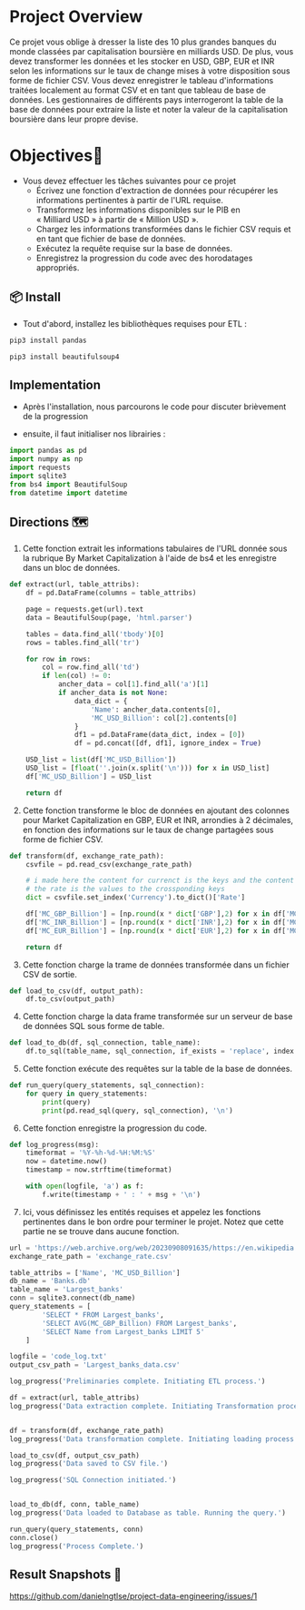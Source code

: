 # Project Overview 
Ce projet vous oblige à dresser la liste des 10 plus grandes banques du monde classées par capitalisation boursière en milliards USD. De plus, vous devez transformer les données et les stocker en USD, GBP, EUR et INR selon les informations sur le taux de change mises à votre disposition sous forme de fichier CSV. Vous devez enregistrer le tableau d'informations traitées localement au format CSV et en tant que tableau de base de données. Les gestionnaires de différents pays interrogeront la table de la base de données pour extraire la liste et noter la valeur de la capitalisation boursière dans leur propre devise.



# Objectives📝
* Vous devez effectuer les tâches suivantes pour ce projet
   - Écrivez une fonction d'extraction de données pour récupérer les informations pertinentes à partir de l'URL requise.
   - Transformez les informations disponibles sur le PIB en « Milliard USD » à partir de « Million USD ».
   - Chargez les informations transformées dans le fichier CSV requis et en tant que fichier de base de données.
   - Exécutez la requête requise sur la base de données.
   - Enregistrez la progression du code avec des horodatages appropriés.

## 📦 Install

- Tout d'abord, installez les bibliothèques requises pour ETL :

```bash
pip3 install pandas
```

```bash
pip3 install beautifulsoup4
```

## Implementation
- Après l'installation, nous parcourons le code pour discuter brièvement de la progression

- ensuite, il faut initialiser nos librairies :
```python
import pandas as pd 
import numpy as np 
import requests
import sqlite3
from bs4 import BeautifulSoup
from datetime import datetime
```  

## Directions 🗺
1. Cette fonction extrait les informations tabulaires de l'URL donnée sous la rubrique By Market Capitalization à l'aide de bs4 et les enregistre dans un bloc de données.
```python
def extract(url, table_attribs):
    df = pd.DataFrame(columns = table_attribs)

    page = requests.get(url).text
    data = BeautifulSoup(page, 'html.parser')

    tables = data.find_all('tbody')[0]
    rows = tables.find_all('tr')

    for row in rows:
        col = row.find_all('td')
        if len(col) != 0:
            ancher_data = col[1].find_all('a')[1]
            if ancher_data is not None:
                data_dict = {
                    'Name': ancher_data.contents[0],
                    'MC_USD_Billion': col[2].contents[0]
                }
                df1 = pd.DataFrame(data_dict, index = [0])
                df = pd.concat([df, df1], ignore_index = True)

    USD_list = list(df['MC_USD_Billion'])
    USD_list = [float(''.join(x.split('\n'))) for x in USD_list]
    df['MC_USD_Billion'] = USD_list

    return df
```

2. Cette fonction transforme le bloc de données en ajoutant des colonnes pour Market Capitalization en GBP, EUR et INR, arrondies à 2 décimales, en fonction des informations sur le taux de change partagées sous forme de fichier CSV.
```python
def transform(df, exchange_rate_path):
    csvfile = pd.read_csv(exchange_rate_path)

    # i made here the content for currenct is the keys and the content of 
    # the rate is the values to the crossponding keys
    dict = csvfile.set_index('Currency').to_dict()['Rate']

    df['MC_GBP_Billion'] = [np.round(x * dict['GBP'],2) for x in df['MC_USD_Billion']]
    df['MC_INR_Billion'] = [np.round(x * dict['INR'],2) for x in df['MC_USD_Billion']]
    df['MC_EUR_Billion'] = [np.round(x * dict['EUR'],2) for x in df['MC_USD_Billion']]

    return df
```

3. Cette fonction charge la trame de données transformée dans un fichier CSV de sortie.
```python
def load_to_csv(df, output_path):
    df.to_csv(output_path)
```

4. Cette fonction charge la data frame transformée sur un serveur de base de données SQL sous forme de table.
```python
def load_to_db(df, sql_connection, table_name):
    df.to_sql(table_name, sql_connection, if_exists = 'replace', index = False)
```

5. Cette fonction exécute des requêtes sur la table de la base de données.
```python
def run_query(query_statements, sql_connection):
    for query in query_statements:
        print(query)
        print(pd.read_sql(query, sql_connection), '\n')
```

6. Cette fonction enregistre la progression du code.
```python
def log_progress(msg):
    timeformat = '%Y-%h-%d-%H:%M:%S'
    now = datetime.now()
    timestamp = now.strftime(timeformat)

    with open(logfile, 'a') as f:
        f.write(timestamp + ' : ' + msg + '\n')
```

7. Ici, vous définissez les entités requises et appelez les fonctions pertinentes dans le bon ordre pour terminer le projet. Notez que cette partie ne se trouve dans aucune fonction.
```python
url = 'https://web.archive.org/web/20230908091635/https://en.wikipedia.org/wiki/List_of_largest_banks'
exchange_rate_path = 'exchange_rate.csv'

table_attribs = ['Name', 'MC_USD_Billion']
db_name = 'Banks.db'
table_name = 'Largest_banks'
conn = sqlite3.connect(db_name)
query_statements = [
        'SELECT * FROM Largest_banks',
        'SELECT AVG(MC_GBP_Billion) FROM Largest_banks',
        'SELECT Name from Largest_banks LIMIT 5'
    ]

logfile = 'code_log.txt'
output_csv_path = 'Largest_banks_data.csv'

log_progress('Preliminaries complete. Initiating ETL process.')

df = extract(url, table_attribs)
log_progress('Data extraction complete. Initiating Transformation process.')


df = transform(df, exchange_rate_path)
log_progress('Data transformation complete. Initiating loading process.')

load_to_csv(df, output_csv_path)
log_progress('Data saved to CSV file.')

log_progress('SQL Connection initiated.')


load_to_db(df, conn, table_name)
log_progress('Data loaded to Database as table. Running the query.')

run_query(query_statements, conn)
conn.close()
log_progress('Process Complete.')
```

## Result Snapshots 📸
https://github.com/danielngtlse/project-data-engineering/issues/1














